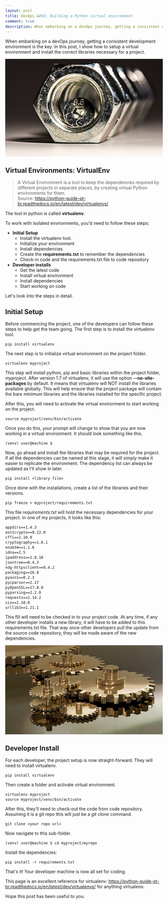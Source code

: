 ```yaml
---
layout: post
title: DevOps &#58; Building a Python virtual environment
comment: true
description: When embarking on a devOps journey, getting a consistent development environment is the key. In this post, I show how to setup a virtual environment and install the correct libraries necessary for a project.
---
```


When embarking on a devOps journey, getting a consistent development environment is the key. In this post, I show how to setup a virtual environment and install the correct libraries necessary for a project.

![nut ball and bearing](/images/nut-2051596_640.jpg)

## Virtual Environments: VirtualEnv

>A Virtual Environment is a tool to keep the dependencies required by different projects in separate places, by creating virtual Python environments for them.<br />
Source: https://python-guide-pt-br.readthedocs.io/en/latest/dev/virtualenvs/

The tool in python is called __virtualenv__.

To work with isolated environments, you'd need to follow these steps:

- **Initial Setup**
	- Install the virtualenv tool.
	- Initialize your environment
	- Install dependencies
	- Create the **requirements.txt** to remember the dependencies
	- Check-in code and the requirements.txt file to code repository
- **Developer installs**
	- Get the latest code
	- Install virtual environment
	- Install dependencies
	- Start working on code


Let's look into the steps in detail.

## Initial Setup

Before commencing the project, one of the developers can follow these steps to help get the team going. The first step is to install the *virtualenv* tool.
	
	pip install virtualenv

The next step is to initialize virtual environment on the project folder. 
	
	virtualenv myproject

This step will install python, pip and basic libraries within the project folder, _myproject_. After version 1.7 of virtualenv, it will use the option __--no-site-packages__ by default. It means that virtualenv will NOT install the libraries available globally. This will help ensure that the project package will contain the bare minimum libraries and the libraries installed for the specific project.

After this, you will need to activate the virtual environment to start working on the project.

	source myproject/venv/bin/activate

Once you do this, your prompt will change to show that you are now working in a virtual environment. It should look something like this.

	(venv) user@machine $	

Now, go ahead and install the libraries that may be required for the project. If all the dependencies can be named at this stage, it will simply make it easier to replicate the environment. The dependency list can always be updated as I'll show in later.

	pip install <library file>

Once done with the installations, create a list of the libraries and their versions.
	
	pip freeze > myproject/requirements.txt

This file *requirements.txt* will hold the necessary dependencies for your project. In one of my projects, it looks like this:

```
appdirs==1.4.3
asn1crypto==0.22.0
cffi==1.10.0
cryptography==1.8.1
enum34==1.1.6
idna==2.5
ipaddress==1.0.18
jsontree==0.4.3
ndg-httpsclient==0.4.2
packaging==16.8
pyasn1==0.2.3
pycparser==2.17
pyOpenSSL==17.0.0
pyparsing==2.2.0
requests==2.14.2
six==1.10.0
urllib3==1.21.1
```

This fill will need to be checked in to your project code. At any time, if any other developer installs a new library, it will have to be added to this requirements.txt file. That way once other developers pull the update from the source code repository, they will be made aware of the new dependencies.

![cog wheels](/images/cog-wheels-2125169_640.jpg)

## Developer Install

For each developer, the project setup is now straight-forward. They will need to install virtualenv.

	pip install virtualenv

Then create a folder and activate virtual environment.

	virtualenv myproject
	source myproject/venv/bin/activate

After this, they'll need to check-out the code from code repository. Assuming it is a git repo this will just be a *git clone* command.

	git clone <your repo url>

Now navigate to this sub-folder.
	
	(venv) user@machine $ cd myproject/myrepo

Install the dependencies:

	pip install -r requirements.txt

That's it! Your developer machine is now all set for coding.

This page is an excellent reference for virtualenv: https://python-guide-pt-br.readthedocs.io/en/latest/dev/virtualenvs/ for anything virtualenv.	

Hope this post has been useful to you. 



